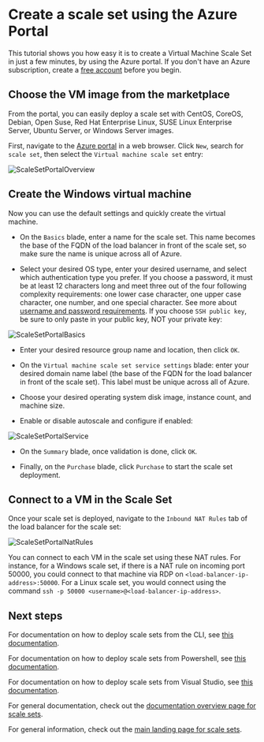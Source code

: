 <properties
	pageTitle="Scale sets CLI portal create | Microsoft Azure"
	description="Deploy scale sets using Azure portal."
	keywords="virtual machine scale sets" 
	services="virtual-machine-scale-sets"
	documentationCenter=""
	authors="gatneil"
	manager="madhana"
	editor="tysonn"
	tags="azure-resource-manager" />

<tags
	ms.service="virtual-machine"
	ms.workload="infrastructure-services"
	ms.tgt_pltfrm="vm"
	ms.devlang="na"
	ms.topic="article"
	ms.date="09/15/2016"
	ms.author="gatneil"/>

# Create a scale set using the Azure Portal

This tutorial shows you how easy it is to create a Virtual Machine Scale Set in just a few minutes, by using the Azure portal. If you don't have an Azure subscription, create a [free account](https://azure.microsoft.com/free/) before you begin.

## Choose the VM image from the marketplace

From the portal, you can easily deploy a scale set with CentOS, CoreOS, Debian, Open Suse, Red Hat Enterprise Linux, SUSE Linux Enterprise Server, Ubuntu Server, or Windows Server images.

First, navigate to the [Azure portal](https://portal.azure.com) in a web browser. Click `New`, search for `scale set`, then select the `Virtual machine scale set` entry:

![ScaleSetPortalOverview](./media/virtual-machine-scale-sets-portal-create/ScaleSetPortalOverview.PNG)

## Create the Windows virtual machine

Now you can use the default settings and quickly create the virtual machine.

* On the `Basics` blade, enter a name for the scale set. This name becomes the base of the FQDN of the load balancer in front of the scale set, so make sure the name is unique across all of Azure.

* Select your desired OS type, enter your desired username, and select which authentication type you prefer. If you choose a password, it must be at least 12 characters long and meet three out of the four following complexity requirements: one lower case character, one upper case character, one number, and one special character. See more about [username and password requirements](../virtual-machines/virtual-machines-windows-faq.md#what-are-the-username-requirements-when-creating-a-vm). If you choose `SSH public key`, be sure to only paste in your public key, NOT your private key:

![ScaleSetPortalBasics](./media/virtual-machine-scale-sets-portal-create/ScaleSetPortalBasics.PNG)

* Enter your desired resource group name and location, then click `OK`.

* On the `Virtual machine scale set service settings` blade: enter your desired domain name label (the base of the FQDN for the load balancer in front of the scale set). This label must be unique across all of Azure.

* Choose your desired operating system disk image, instance count, and machine size.

* Enable or disable autoscale and configure if enabled:

![ScaleSetPortalService](./media/virtual-machine-scale-sets-portal-create/ScaleSetPortalService.PNG)

* On the `Summary` blade, once validation is done, click `OK`.

* Finally, on the `Purchase` blade, click `Purchase` to start the scale set deployment.

## Connect to a VM in the Scale Set

Once your scale set is deployed, navigate to the `Inbound NAT Rules` tab of the load balancer for the scale set:

![ScaleSetPortalNatRules](./media/virtual-machine-scale-sets-portal-create/ScaleSetPortalNatRules.PNG)

You can connect to each VM in the scale set using these NAT rules. For instance, for a Windows scale set, if there is a NAT rule on incoming port 50000, you could connect to that machine via RDP on `<load-balancer-ip-address>:50000`. For a Linux scale set, you would connect using the command `ssh -p 50000 <username>@<load-balancer-ip-address>`.

## Next steps

For documentation on how to deploy scale sets from the CLI, see [this documentation](./virtual-machine-scale-sets-cli-quick-create.md).

For documentation on how to deploy scale sets from Powershell, see [this documentation](./virtual-machine-scale-sets-windows-create.md).

For documentation on how to deploy scale sets from Visual Studio, see [this documentation](./virtual-machine-scale-sets-vs-create.md).

For general documentation, check out the [documentation overview page for scale sets](./virtual-machine-scale-sets-overview.md).

For general information, check out the [main landing page for scale sets](https://azure.microsoft.com/services/virtual-machine-scale-sets/).

